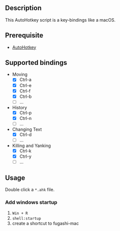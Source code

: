 
## Description

This AutoHotkey script is a key-bindings like a macOS.

## Prerequisite

* [AutoHotkey](https://autohotkey.com/)

## Supported bindings

* Moving
    * [x] Ctrl-a
    * [x] Ctrl-e
    * [x] Ctrl-f
    * [x] Ctrl-b
    * [ ] ...
* History
    * [x] Ctrl-p
    * [x] Ctrl-n
    * [ ] ...
* Changing Text
    * [x] Ctrl-d
    * [ ] ...
* Killing and Yanking
    * [x] Ctrl-k
    * [x] Ctrl-y
    * [ ] ...

## Usage

Double click a `*.ahk` file.

### Add windows startup

1. `Win + R`
1. `shell:startup`
1. create a shortcut to fugashi-mac

